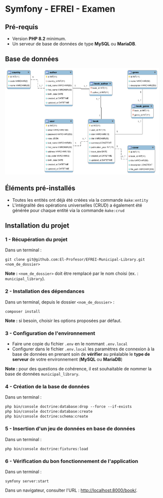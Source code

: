 # Symfony - EFREI - Examen

## Pré-requis

- Version **PHP 8.2** minimum.
- Un serveur de base de données de type **MySQL** ou **MariaDB**.

## Base de données

![Base de données "Municipal Library"](stuff/db/municipal_library.png)

## Éléments pré-installés

- Toutes les entités ont déjà été créées via la commande `m̀ake:entity`
- L'intégralité des opérations universelles (CRUD) a également été générée pour chaque entité via la commande `m̀ake:crud`

## Installation du projet

### 1 - Récupération du projet

Dans un terminal :
```shell
git clone git@github.com:El-Profesor/EFREI-Municipal-Library.git <nom_de_dossier>
```

**Note :** `<nom_de_dossier>` doit être remplacé par le nom choisi (ex. : `municipal_library`).

### 2 - Installation des dépendances

Dans un terminal, depuis le dossier `<nom_de_dossier>` :
```shell
composer install
```

**Note :** si besoin, choisir les options proposées par défaut.

### 3 - Configuration de l'environnement

- Faire une copie du fichier `.env` en le nommant `.env.local` 
- Configurer dans le fichier `.env.local` les paramètres de connexion à la base de données en prenant soin de **vérifier** au préalable le **type de serveur** de votre environnement (**MySQL** ou **MariaDB**)

**Note :** pour des questions de cohérence, il est souhaitable de nommer la base de données `municipal_library`.

### 4 - Création de la base de données

Dans un terminal :
```shell
php bin/console doctrine:database:drop --force --if-exists
php bin/console doctrine:database:create
php bin/console doctrine:schema:create 
```

### 5 - Insertion d'un jeu de données en base de données

Dans un terminal :
```shell
php bin/console doctrine:fixtures:load
```

### 6 - Vérification du bon fonctionnement de l'application

Dans un terminal :
```shell
symfony server:start
```

Dans un navigateur, consulter l'URL : [http://localhost:8000/book/](http://localhost:8000/book/).